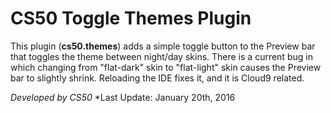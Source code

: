 # CS50 Toggle Themes Plugin

This plugin (**cs50.themes**) adds a simple toggle button to the Preview bar 
that toggles the theme between night/day skins. There is a current bug in which
changing from "flat-dark" skin to "flat-light" skin causes the Preview bar to
slightly shrink. Reloading the IDE fixes it, and it is Cloud9 related.

*Developed by CS50*
*Last Update: January 20th, 2016